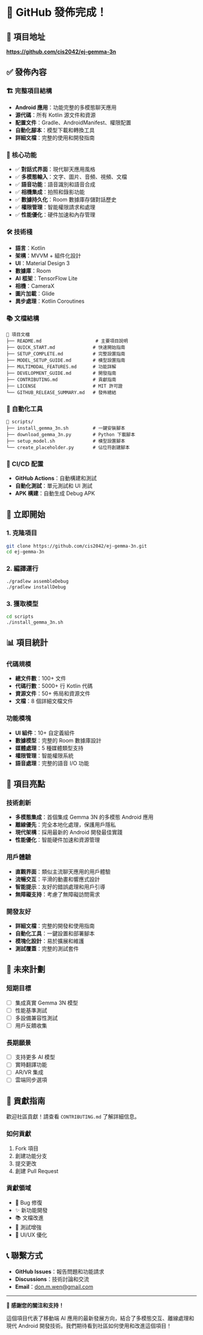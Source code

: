 # 🎉 GitHub 發佈完成！

## 📍 項目地址
**https://github.com/cis2042/ej-gemma-3n**

## ✅ 發佈內容

### 🏗️ 完整項目結構
- **Android 應用**：功能完整的多模態聊天應用
- **源代碼**：所有 Kotlin 源文件和資源
- **配置文件**：Gradle、AndroidManifest、權限配置
- **自動化腳本**：模型下載和轉換工具
- **詳細文檔**：完整的使用和開發指南

### 📱 核心功能
- ✅ **對話式界面**：現代聊天應用風格
- ✅ **多模態輸入**：文字、圖片、音頻、視頻、文檔
- ✅ **語音功能**：語音識別和語音合成
- ✅ **相機集成**：拍照和錄影功能
- ✅ **數據持久化**：Room 數據庫存儲對話歷史
- ✅ **權限管理**：智能權限請求和處理
- ✅ **性能優化**：硬件加速和內存管理

### 🛠️ 技術棧
- **語言**：Kotlin
- **架構**：MVVM + 組件化設計
- **UI**：Material Design 3
- **數據庫**：Room
- **AI 框架**：TensorFlow Lite
- **相機**：CameraX
- **圖片加載**：Glide
- **異步處理**：Kotlin Coroutines

### 📚 文檔結構
```
📁 項目文檔
├── README.md                    # 主要項目說明
├── QUICK_START.md              # 快速開始指南
├── SETUP_COMPLETE.md           # 完整設置指南
├── MODEL_SETUP_GUIDE.md        # 模型設置指南
├── MULTIMODAL_FEATURES.md      # 功能詳解
├── DEVELOPMENT_GUIDE.md        # 開發指南
├── CONTRIBUTING.md             # 貢獻指南
├── LICENSE                     # MIT 許可證
└── GITHUB_RELEASE_SUMMARY.md   # 發佈總結
```

### 🚀 自動化工具
```
📁 scripts/
├── install_gemma_3n.sh         # 一鍵安裝腳本
├── download_gemma_3n.py        # Python 下載腳本
├── setup_model.sh              # 模型設置腳本
└── create_placeholder.py       # 佔位符創建腳本
```

### 🔧 CI/CD 配置
- **GitHub Actions**：自動構建和測試
- **自動化測試**：單元測試和 UI 測試
- **APK 構建**：自動生成 Debug APK

## 🎯 立即開始

### 1. 克隆項目
```bash
git clone https://github.com/cis2042/ej-gemma-3n.git
cd ej-gemma-3n
```

### 2. 編譯運行
```bash
./gradlew assembleDebug
./gradlew installDebug
```

### 3. 獲取模型
```bash
cd scripts
./install_gemma_3n.sh
```

## 📊 項目統計

### 代碼規模
- **總文件數**：100+ 文件
- **代碼行數**：5000+ 行 Kotlin 代碼
- **資源文件**：50+ 佈局和資源文件
- **文檔**：8 個詳細文檔文件

### 功能模塊
- **UI 組件**：10+ 自定義組件
- **數據模型**：完整的 Room 數據庫設計
- **媒體處理**：5 種媒體類型支持
- **權限管理**：智能權限系統
- **語音處理**：完整的語音 I/O 功能

## 🌟 項目亮點

### 技術創新
- **多模態集成**：首個集成 Gemma 3N 的多模態 Android 應用
- **離線優先**：完全本地化處理，保護用戶隱私
- **現代架構**：採用最新的 Android 開發最佳實踐
- **性能優化**：智能硬件加速和資源管理

### 用戶體驗
- **直觀界面**：類似主流聊天應用的用戶體驗
- **流暢交互**：平滑的動畫和響應式設計
- **智能提示**：友好的錯誤處理和用戶引導
- **無障礙支持**：考慮了無障礙訪問需求

### 開發友好
- **詳細文檔**：完整的開發和使用指南
- **自動化工具**：一鍵設置和部署腳本
- **模塊化設計**：易於擴展和維護
- **測試覆蓋**：完整的測試套件

## 🔮 未來計劃

### 短期目標
- [ ] 集成真實 Gemma 3N 模型
- [ ] 性能基準測試
- [ ] 多設備兼容性測試
- [ ] 用戶反饋收集

### 長期願景
- [ ] 支持更多 AI 模型
- [ ] 實時翻譯功能
- [ ] AR/VR 集成
- [ ] 雲端同步選項

## 🤝 貢獻指南

歡迎社區貢獻！請查看 `CONTRIBUTING.md` 了解詳細信息。

### 如何貢獻
1. Fork 項目
2. 創建功能分支
3. 提交更改
4. 創建 Pull Request

### 貢獻領域
- 🐛 Bug 修復
- ✨ 新功能開發
- 📚 文檔改進
- 🧪 測試增強
- 🎨 UI/UX 優化

## 📞 聯繫方式

- **GitHub Issues**：報告問題和功能請求
- **Discussions**：技術討論和交流
- **Email**：don.m.wen@gmail.com

---

**🎊 感謝您的關注和支持！**

這個項目代表了移動端 AI 應用的最新發展方向，結合了多模態交互、離線處理和現代 Android 開發技術。我們期待看到社區如何使用和改進這個項目！
